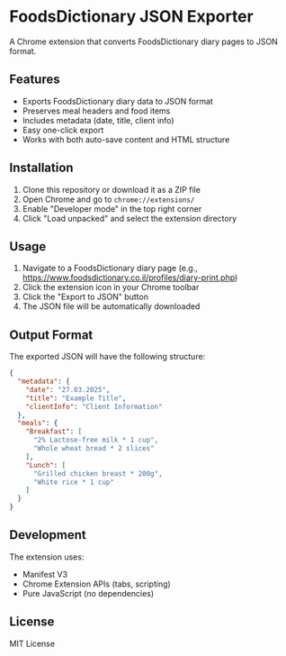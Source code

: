 # FoodsDictionary JSON Exporter

A Chrome extension that converts FoodsDictionary diary pages to JSON format.

## Features

- Exports FoodsDictionary diary data to JSON format
- Preserves meal headers and food items
- Includes metadata (date, title, client info)
- Easy one-click export
- Works with both auto-save content and HTML structure

## Installation

1. Clone this repository or download it as a ZIP file
2. Open Chrome and go to `chrome://extensions/`
3. Enable "Developer mode" in the top right corner
4. Click "Load unpacked" and select the extension directory

## Usage

1. Navigate to a FoodsDictionary diary page (e.g., https://www.foodsdictionary.co.il/profiles/diary-print.php)
2. Click the extension icon in your Chrome toolbar
3. Click the "Export to JSON" button
4. The JSON file will be automatically downloaded

## Output Format

The exported JSON will have the following structure:

```json
{
  "metadata": {
    "date": "27.03.2025",
    "title": "Example Title",
    "clientInfo": "Client Information"
  },
  "meals": {
    "Breakfast": [
      "2% Lactose-free milk * 1 cup",
      "Whole wheat bread * 2 slices"
    ],
    "Lunch": [
      "Grilled chicken breast * 200g",
      "White rice * 1 cup"
    ]
  }
}
```

## Development

The extension uses:
- Manifest V3
- Chrome Extension APIs (tabs, scripting)
- Pure JavaScript (no dependencies)

## License

MIT License